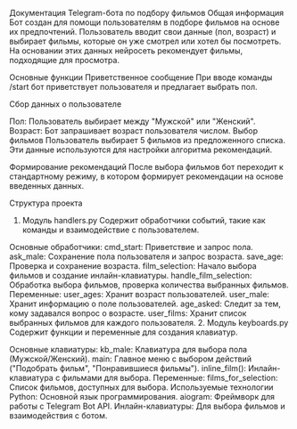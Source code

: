 Документация Telegram-бота по подбору фильмов
Общая информация
Бот создан для помощи пользователям в подборе фильмов на основе их предпочтений. Пользователь вводит свои данные (пол, возраст) и выбирает фильмы, которые он уже смотрел или хотел бы посмотреть. На основании этих данных нейросеть рекомендует фильмы, подходящие для просмотра.

Основные функции
Приветственное сообщение
При вводе команды /start бот приветствует пользователя и предлагает выбрать пол.

Сбор данных о пользователе

Пол: Пользователь выбирает между "Мужской" или "Женский".
Возраст: Бот запрашивает возраст пользователя числом.
Выбор фильмов
Пользователь выбирает 5 фильмов из предложенного списка. Эти данные используются для настройки алгоритма рекомендаций.

Формирование рекомендаций
После выбора фильмов бот переходит к стандартному режиму, в котором формирует рекомендации на основе введенных данных.

Структура проекта
1. Модуль handlers.py
Содержит обработчики событий, такие как команды и взаимодействие с пользователем.

Основные обработчики:
cmd_start: Приветствие и запрос пола.
ask_male: Сохранение пола пользователя и запрос возраста.
save_age: Проверка и сохранение возраста.
film_selection: Начало выбора фильмов и создание инлайн-клавиатуры.
handle_film_selection: Обработка выбора фильмов, проверка количества выбранных фильмов.
Переменные:
user_ages: Хранит возраст пользователей.
user_male: Хранит информацию о поле пользователей.
age_asked: Следит за тем, кому задавался вопрос о возрасте.
user_films: Хранит список выбранных фильмов для каждого пользователя.
2. Модуль keyboards.py
Содержит функции и переменные для создания клавиатур.

Основные клавиатуры:
kb_male: Клавиатура для выбора пола (Мужской/Женский).
main: Главное меню с выбором действий ("Подобрать фильм", "Понравившиеся фильмы").
inline_film(): Инлайн-клавиатура с фильмами для выбора.
Переменные:
films_for_selection: Список фильмов, доступных для выбора.
Используемые технологии
Python: Основной язык программирования.
aiogram: Фреймворк для работы с Telegram Bot API.
Инлайн-клавиатуры: Для выбора фильмов и взаимодействия с ботом.

